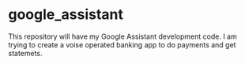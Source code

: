 # google_assistant
This repository will have my Google Assistant development code.
I am trying to create a voise operated banking app to do payments and get statemets.
